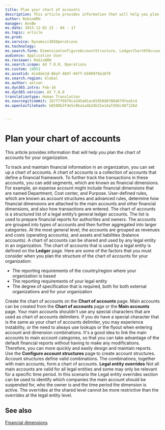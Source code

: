 ```yaml
---
title: Plan your chart of accounts
description: This article provides information that will help you plan the chart of accounts for your organization.
author: RobinARH
manager: AnnBe
ms.date: 2015-12-02 23 - 04 - 17
ms.topic: article
ms.prod: 
ms.service: Dynamics365Operations
ms.technology: 
ms.search.form: DimensionConfigureAccountStructure, LedgerChartOfAccounts
audience: Application User
ms.reviewer: RobinARH
ms.search.scope: AX 7.0.0, Operations
ms.custom: 14051
ms.assetid: dce8de1d-86af-484f-94ff-b596979a16f0
ms.search.region: Global
ms.author: aolson
ms.dyn365.intro: Feb-16
ms.dyn365.version: AX 7.0.0
translationtype: Human Translation
ms.sourcegitcommit: 2b7f7f6979ca245a01ac65958d07084879fea5c4
ms.openlocfilehash: b0580b3fde5c0ba1a4b24b31e14afd58c487126d


---
```


# <a name="plan-your-chart-of-accounts"></a>Plan your chart of accounts

This article provides information that will help you plan the chart of accounts for your organization.

To track and maintain financial information in an organization, you can set up a chart of accounts. A chart of accounts is a collection of accounts that define a financial framework. To further track the transactions in these accounts, you can add segments, which are known as financial dimensions. For example, an expense account might include financial dimensions that are named Department, Cost center, and Purpose. User-defined rules, which are known as account structures and advanced rules, determine how financial dimensions are attached to the main accounts and other financial dimensions, and also how transactions are entered. The chart of accounts is a structured list of a legal entity’s general ledger accounts. The list is used to prepare financial reports for authorities and owners. The accounts are grouped into types of accounts and then further aggregated into larger categories. At the most general level, the accounts are grouped as revenues and costs (operating accounts), and assets and liabilities (balance accounts). A chart of accounts can be shared and used by any legal entity in an organization. The chart of accounts that is used by a legal entity is defined on the **Ledger** page. Here are some of the factors that you must consider when you plan the structure of the chart of accounts for your organization:

-   The reporting requirements of the country/region where your organization is based
-   The reporting requirements of your legal entity
-   The degree of specification that is required, both for both external organizations and for your organization

Create the chart of accounts on the **Chart of accounts** page. Main accounts can be created from the **Chart of accounts** page or the **Main accounts** page. Your main accounts shouldn't use any special characters that are used as chart of accounts delimiters. If you do have a special character that is the same as your chart of accounts delimiter, you may experience instability, or the need to always use lookups or the flyout when entering account and dimension combinations. It's a good idea to link the main accounts to main account categories, so that you can take advantage of the default financial reports without having to make any modifications. Therefore, you can more quickly and easily design and maintain reports. Use the **Configure account structures** page to create account structures. Account structures define valid combinations. The combinations, together with main accounts, form a chart of accounts. **Legal entity overrides** Not all main accounts are valid for all legal entities and some may only be relevant for a specific time period. In this scenario the Legal entity overrides section can be used to identify which companies the main account should be suspended for, who the owner is and the time period the dimension is active. The overrides at the shared level cannot be more restrictive than the overrides at the legal entity level.

<a name="see-also"></a>See also
--------

[Financial dimensions](financial-dimensions.md)




<!--HONumber=Feb17_HO3-->


